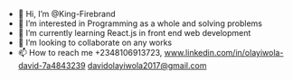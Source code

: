 - 👋 Hi, I’m @King-Firebrand
- 👀 I’m interested in Programming as a whole and solving problems
- 🌱 I’m currently learning React.js in front end web development
- 💞️ I’m looking to collaborate on any works
- 📫 How to reach me +2348106913723, www.linkedin.com/in/olayiwola-david-7a4843239 davidolayiwola2017@gmail.com

<!---
King-Firebrand/King-Firebrand is a ✨ special ✨ repository because its `README.md` (this file) appears on your GitHub profile.
You can click the Preview link to take a look at your changes.
--->
